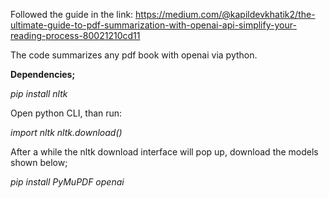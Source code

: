 Followed the guide in the link: https://medium.com/@kapildevkhatik2/the-ultimate-guide-to-pdf-summarization-with-openai-api-simplify-your-reading-process-80021210cd11

The code summarizes any pdf book with openai via python.

**Dependencies;**

*pip install nltk*

Open python CLI, than run:

*import nltk*
*nltk.download()*




After a while the nltk download interface will pop up, download the models shown below;





*pip install PyMuPDF openai*
